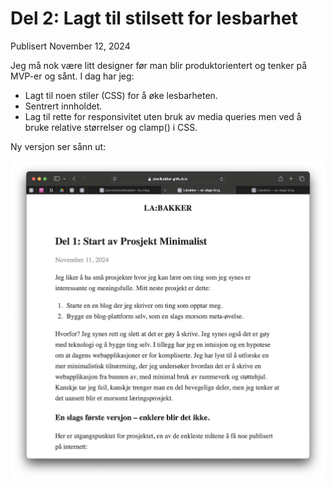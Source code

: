 
# Del 2: Lagt til stilsett for lesbarhet
Publisert November 12, 2024
    
Jeg må nok være litt designer før man blir produktorientert og tenker på MVP-er og sånt. I dag har jeg:
            
- Lagt til noen stiler (CSS) for å øke lesbarheten.
- Sentrert innholdet.
- Lag til rette for responsivitet uten bruk av media queries men ved å bruke relative størrelser og clamp() i CSS.
 
Ny versjon ser sånn ut:

!["Andre versjon"](./assets/img/del2_doc.png "Andre versjon")

